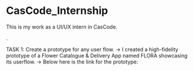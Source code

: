 # CasCode_Internship

This is my work as a UI/UX intern in CasCode.

.

TASK 1: Create a prototype for any user flow.
-> I created a high-fidelity prototype of a Flower Catalogue & Delivery App named FLORA showcasing its userflow.
-> Below here is the link for the prototype:
